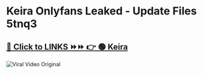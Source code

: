 
 # Keira Onlyfans Leaked - Update Files 5tnq3

## <h2><a href="https://clipsfans.com/Keira&ref=git">🔗 Click to LINKS ⏩⏩ 👉 🟢 Keira </a></h2>

<a href="https://clipsfans.com/Keira&ref=git" rel="nofollow" data-target="animated-image.originalLink"><img src="https://i.ibb.co.com/xMMVF88/686577567.gif" alt="Viral Video Original" style="max-width: 100%; display: inline-block;" data-target="animated-image.originalImage"></a>

